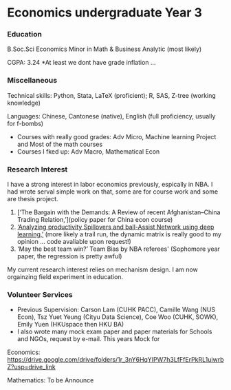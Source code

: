 # Economics undergraduate Year 3

### Education
B.Soc.Sci Economics Minor in Math & Business Analytic (most likely) 

CGPA: 3.24 *At least we dont have grade inflation ...

### Miscellaneous
Technical skills: Python, Stata, LaTeX (proficient); R, SAS, Z-tree (working knowledge)

Languages: Chinese, Cantonese (native), English (full proficiency, usually for f-bombs)


- Courses with really good grades: Adv Micro, Machine learning Project and Most of the math courses
- Courses I fked up: Adv Macro, Mathematical Econ

### Research Interest
I have a strong interest in labor economics previously, espically in NBA. I had wrote serval simple work on that, some are for course work and some are thesis project.

1. [‘The Bargain with the Demands: A Review of recent Afghanistan–China Trading Relation,’](policy paper for China econ course)
2. [‘Analyzing productivity Spillovers and ball-Assist Network using deep learning,’](https://github.com/PerryThePlatypusPlumber/bio/blob/main/MachineLeaning_NBA.pdf) (more likely a trail run, the dynamic matrix is really good to my opinion ... code avaliable upon request!)
3. ‘May the best team win?’ Team Bias by NBA referees' (Sophomore year paper, the regression is pretty awful)

My current research interest relies on mechanism design. I am now orgainzing field experiment in education.

### Volunteer Services
- Previous Supervision: Carson Lam (CUHK PACC), Camille  Wang (NUS Econ), Tsz Yuet Yeung (Cityu Data Science), Coe Woo (CUHK, SOWK), Emily Yuen (HKUspace then HKU BA)
- I also wrote many mock exam paper and paper materials for Schools and NGOs, request by e-mail. This years Mock for 

Economics: https://drive.google.com/drive/folders/1r_3nY6HqYIPW7h3LfFfErPkRL1uiwrbZ?usp=drive_link

Mathematics: To be Announce



